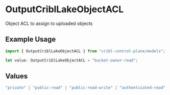 # OutputCriblLakeObjectACL

Object ACL to assign to uploaded objects

## Example Usage

```typescript
import { OutputCriblLakeObjectACL } from "cribl-control-plane/models";

let value: OutputCriblLakeObjectACL = "bucket-owner-read";
```

## Values

```typescript
"private" | "public-read" | "public-read-write" | "authenticated-read" | "aws-exec-read" | "bucket-owner-read" | "bucket-owner-full-control"
```